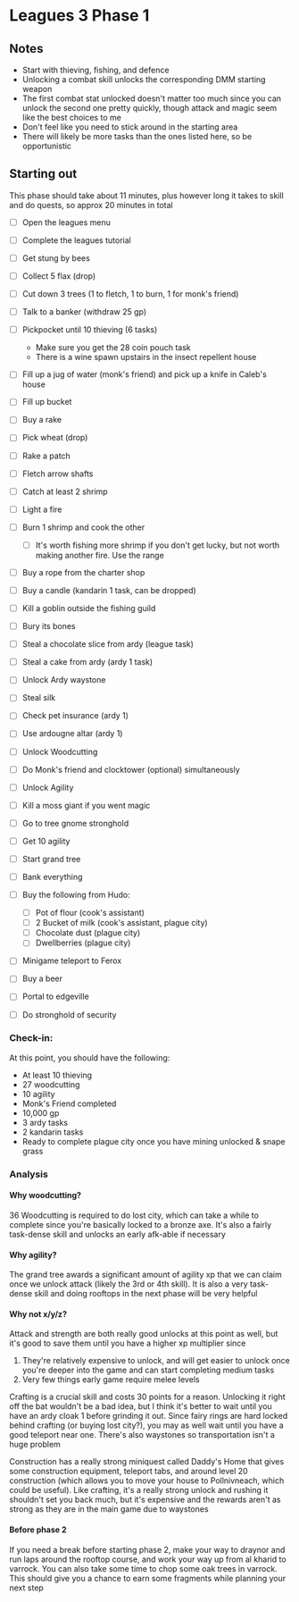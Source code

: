 # Leagues 3 Phase 1

## Notes

* Start with thieving, fishing, and defence
* Unlocking a combat skill unlocks the corresponding DMM starting weapon
* The first combat stat unlocked doesn't matter too much since you can unlock the second one pretty quickly, though attack and magic seem like the best choices to me
* Don't feel like you need to stick around in the starting area
* There will likely be more tasks than the ones listed here, so be opportunistic

## Starting out

This phase should take about 11 minutes, plus however long it takes to skill and do quests, so approx 20 minutes in total

* [ ] Open the leagues menu
* [ ] Complete the leagues tutorial
* [ ] Get stung by bees
* [ ] Collect 5 flax (drop)
* [ ] Cut down 3 trees (1 to fletch, 1 to burn, 1 for monk's friend)
* [ ] Talk to a banker (withdraw 25 gp)
* [ ] Pickpocket until 10 thieving (6 tasks)
  * Make sure you get the 28 coin pouch task
  * There is a wine spawn upstairs in the insect repellent house
* [ ] Fill up a jug of water (monk's friend) and pick up a knife in Caleb's house
* [ ] Fill up bucket
* [ ] Buy a rake
* [ ] Pick wheat (drop)
* [ ] Rake a patch
* [ ] Fletch arrow shafts
* [ ] Catch at least 2 shrimp
* [ ] Light a fire
* [ ] Burn 1 shrimp and cook the other
  * [ ] It's worth fishing more shrimp if you don't get lucky, but not worth making another fire. Use the range
* [ ] Buy a rope from the charter shop
* [ ] Buy a candle (kandarin 1 task, can be dropped)
* [ ] Kill a goblin outside the fishing guild
* [ ] Bury its bones
* [ ] Steal a chocolate slice from ardy (league task)
* [ ] Steal a cake from ardy (ardy 1 task)
* [ ] Unlock Ardy waystone
* [ ] Steal silk
* [ ] Check pet insurance (ardy 1)
* [ ] Use ardougne altar (ardy 1)
* [ ] Unlock Woodcutting
* [ ] Do Monk's friend and clocktower (optional) simultaneously
* [ ] Unlock Agility
* [ ] Kill a moss giant if you went magic
* [ ] Go to tree gnome stronghold 
* [ ] Get 10 agility
* [ ] Start grand tree
* [ ] Bank everything
* [ ] Buy the following from Hudo:
  * [ ] Pot of flour (cook's assistant)
  * [ ] 2 Bucket of milk (cook's assistant, plague city)
  * [ ] Chocolate dust (plague city)
  * [ ] Dwellberries (plague city)
* [ ] Minigame teleport to Ferox
* [ ] Buy a beer
* [ ] Portal to edgeville
* [ ] Do stronghold of security


### Check-in:

At this point, you should have the following:

* At least 10 thieving
* 27 woodcutting
* 10 agility
* Monk's Friend completed
* 10,000 gp
* 3 ardy tasks
* 2 kandarin tasks
* Ready to complete plague city once you have mining unlocked & snape grass

### Analysis

#### Why woodcutting?

36 Woodcutting is required to do lost city, which can take a while to complete since you're basically locked to a bronze axe. It's also a fairly task-dense skill and unlocks an early afk-able if necessary

#### Why agility?

The grand tree awards a significant amount of agility xp that we can claim once we unlock attack (likely the 3rd or 4th skill). It is also a very task-dense skill and doing rooftops in the next phase will be very helpful

#### Why not x/y/z?

Attack and strength are both really good unlocks at this point as well, but it's good to save them until you have a higher xp multiplier since

1. They're relatively expensive to unlock, and will get easier to unlock once you're deeper into the game and can start completing medium tasks
2. Very few things early game require melee levels

Crafting is a crucial skill and costs 30 points for a reason. Unlocking it right off the bat wouldn't be a bad idea, but I think it's better to wait until you have an ardy cloak 1 before grinding it out. Since fairy rings are hard locked behind crafting (or buying lost city?), you may as well wait until you have a good teleport near one. There's also waystones so transportation isn't a huge problem

Construction has a really strong miniquest called Daddy's Home that gives some construction equipment, teleport tabs, and around level 20 construction (which allows you to move your house to Pollnivneach, which could be useful). Like crafting, it's a really strong unlock and rushing it shouldn't set you back much, but it's expensive and the rewards aren't as strong as they are in the main game due to waystones

#### Before phase 2

If you need a break before starting phase 2, make your way to draynor and run laps around the rooftop course, and work your way up from al kharid to varrock. You can also take some time to chop some oak trees in varrock. This should give you a chance to earn some fragments while planning your next step

